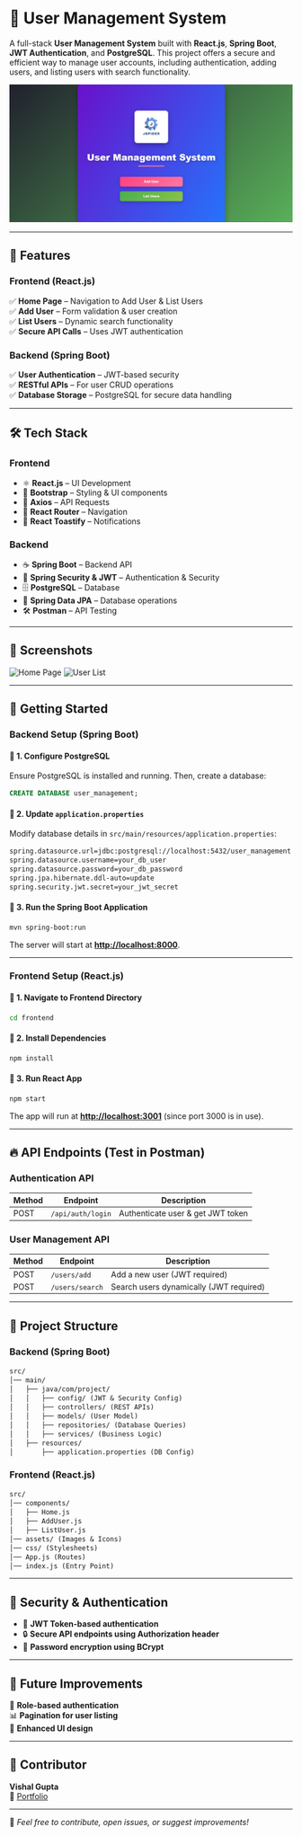 # 🚀 User Management System

A full-stack **User Management System** built with **React.js**, **Spring Boot**, **JWT Authentication**, and **PostgreSQL**. This project offers a secure and efficient way to manage user accounts, including authentication, adding users, and listing users with search functionality.

![Project Screenshot](https://github.com/Vishal-1007/User-Management-System/blob/main/git1.png)

---

## 🎯 Features
### **Frontend (React.js)**
✅ **Home Page** – Navigation to Add User & List Users  
✅ **Add User** – Form validation & user creation  
✅ **List Users** – Dynamic search functionality  
✅ **Secure API Calls** – Uses JWT authentication  

### **Backend (Spring Boot)**
✅ **User Authentication** – JWT-based security  
✅ **RESTful APIs** – For user CRUD operations  
✅ **Database Storage** – PostgreSQL for secure data handling  

---

## 🛠 Tech Stack
### **Frontend**
- ⚛️ **React.js** – UI Development
- 🎨 **Bootstrap** – Styling & UI components
- 🔗 **Axios** – API Requests
- 🚏 **React Router** – Navigation
- 🔔 **React Toastify** – Notifications

### **Backend**
- ☕ **Spring Boot** – Backend API
- 🔐 **Spring Security & JWT** – Authentication & Security
- 🗄 **PostgreSQL** – Database
- 📡 **Spring Data JPA** – Database operations
- 🛠 **Postman** – API Testing

---

## 📸 Screenshots
![Home Page](https://github.com/Vishal-1007/User-Management-System/blob/main/home.png)
![User List](https://github.com/Vishal-1007/User-Management-System/blob/main/list.png)

---

## 🚀 Getting Started
### **Backend Setup (Spring Boot)**
#### 📌 **1. Configure PostgreSQL**
Ensure PostgreSQL is installed and running. Then, create a database:
```sql
CREATE DATABASE user_management;
```

#### 📌 **2. Update `application.properties`**
Modify database details in `src/main/resources/application.properties`:
```properties
spring.datasource.url=jdbc:postgresql://localhost:5432/user_management
spring.datasource.username=your_db_user
spring.datasource.password=your_db_password
spring.jpa.hibernate.ddl-auto=update
spring.security.jwt.secret=your_jwt_secret
```

#### 📌 **3. Run the Spring Boot Application**
```sh
mvn spring-boot:run
```
The server will start at **[http://localhost:8000](http://localhost:8000)**.

---

### **Frontend Setup (React.js)**
#### 📌 **1. Navigate to Frontend Directory**
```sh
cd frontend
```
#### 📌 **2. Install Dependencies**
```sh
npm install
```
#### 📌 **3. Run React App**
```sh
npm start
```
The app will run at **[http://localhost:3001](http://localhost:3001)** (since port 3000 is in use).

---

## 🔥 API Endpoints (Test in Postman)
### **Authentication API**
| Method | Endpoint | Description |
|--------|---------|-------------|
| POST | `/api/auth/login` | Authenticate user & get JWT token |

### **User Management API**
| Method | Endpoint | Description |
|--------|---------|-------------|
| POST | `/users/add` | Add a new user (JWT required) |
| POST | `/users/search` | Search users dynamically (JWT required) |

---

## 📂 Project Structure
### **Backend (Spring Boot)**
```
src/
│── main/
│   ├── java/com/project/
│   │   ├── config/ (JWT & Security Config)
│   │   ├── controllers/ (REST APIs)
│   │   ├── models/ (User Model)
│   │   ├── repositories/ (Database Queries)
│   │   ├── services/ (Business Logic)
│   ├── resources/
│       ├── application.properties (DB Config)
```

### **Frontend (React.js)**
```
src/
│── components/
│   ├── Home.js
│   ├── AddUser.js
│   ├── ListUser.js
│── assets/ (Images & Icons)
│── css/ (Stylesheets)
│── App.js (Routes)
│── index.js (Entry Point)
```

---

## 🔐 Security & Authentication
- 🔑 **JWT Token-based authentication**
- 🔒 **Secure API endpoints using Authorization header**
- 🔐 **Password encryption using BCrypt**

---

## 📌 Future Improvements
🚀 **Role-based authentication**  
📊 **Pagination for user listing**  
🎨 **Enhanced UI design**  

---

## 👤 Contributor
**Vishal Gupta**  
🔗 [Portfolio](https://vishal-1007.github.io/Portfolio/)

---

🚀 *Feel free to contribute, open issues, or suggest improvements!*

